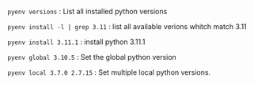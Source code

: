 `pyenv versions` : List all installed python versions

`pyenv install -l | grep 3.11` : list all available verions whitch match 3.11

`pyenv install 3.11.1` : install python 3.11.1

`pyenv global 3.10.5` : Set the global python version

`pyenv local 3.7.0 2.7.15` : Set multiple local python versions.
